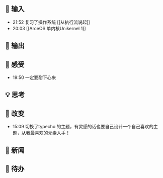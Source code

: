 ## 👋 输入
- 21:52 复习了操作系统 [[从执行流说起]]
- 20:03 [[ArceOS 单内核Unikernel 1]]

## 🙏 输出

## 💖 感受
- 19:50 一定要耐下心来 

## 💡 思考

## 🌲 改变
- 15:09 切换了typecho 的主题，有灵感的话也要自己设计一个自己喜欢的主题，从我最喜欢的元素入手！ 

## 📰 新闻

## 🎈 待办